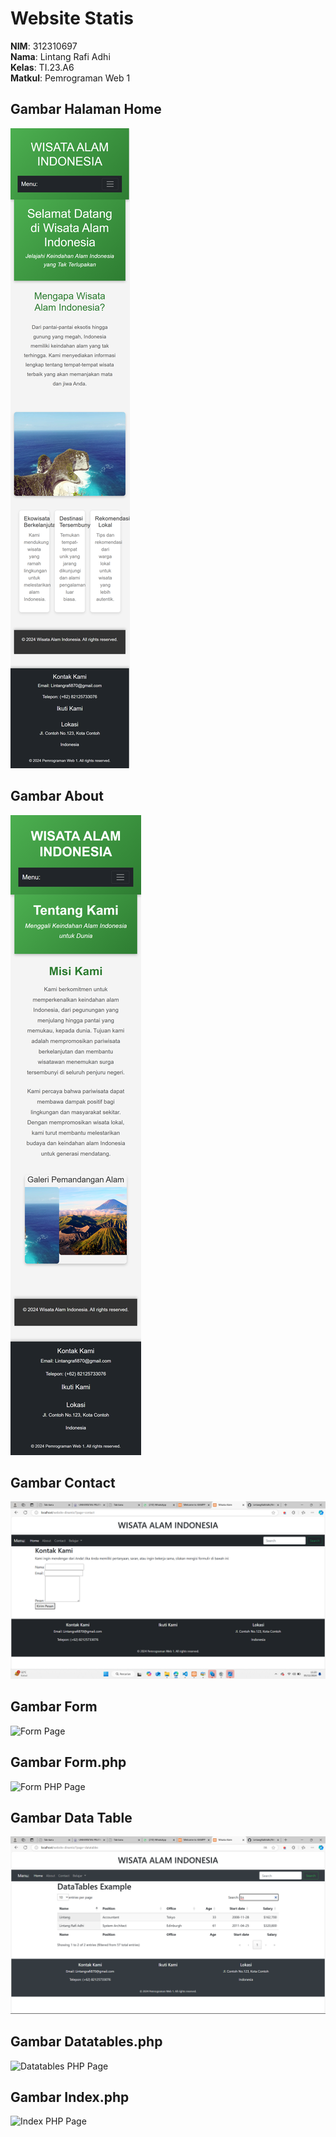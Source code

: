 # Website Statis

**NIM**: 312310697  
**Nama**: Lintang Rafi Adhi  
**Kelas**: TI.23.A6  
**Matkul**: Pemrograman Web 1  

## Gambar Halaman Home
![Home Page](home.png)

## Gambar About
![About Page](about.png)

## Gambar Contact
![Contact Page](ss46.png)

## Gambar Form
![Form Page](ss/ss5.png)

## Gambar Form.php
![Form PHP Page](ss/ss7.png)

## Gambar Data Table
![Data Table Page](ss47.png)

## Gambar Datatables.php
![Datatables PHP Page](ss/ss6.png)

## Gambar Index.php
![Index PHP Page](ss/ss8.png)

